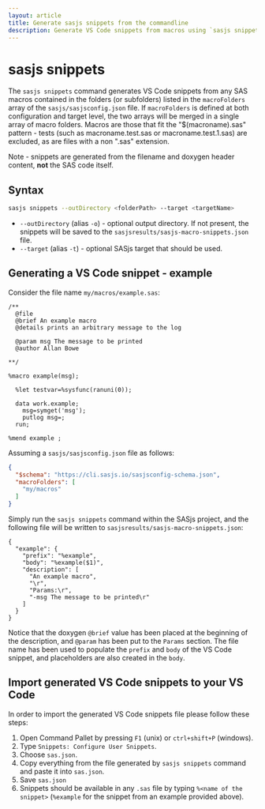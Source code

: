 ```yaml
---
layout: article
title: Generate sasjs snippets from the commandline
description: Generate VS Code snippets from macros using `sasjs snippets` command
---
```


# sasjs snippets
The `sasjs snippets` command generates VS Code snippets from any SAS macros contained in the folders (or subfolders) listed in the `macroFolders` array of the `sasjs/sasjsconfig.json` file. If `macroFolders` is defined at both configuration and target level, the two arrays will be merged in a single array of macro folders. Macros are those that fit the "$(macroname).sas" pattern - tests (such as macroname.test.sas or macroname.test.1.sas) are excluded, as are files with a non ".sas" extension.

Note - snippets are generated from the filename and doxygen header content, **not** the SAS code itself.  

## Syntax

```bash
sasjs snippets --outDirectory <folderPath> --target <targetName>
```

- `--outDirectory` (alias `-o`) - optional output directory. If not present, the snippets will be saved to the `sasjsresults/sasjs-macro-snippets.json` file.
- `--target` (alias `-t`) - optional SASjs target that should be used.

## Generating a VS Code snippet - example

Consider the file name `my/macros/example.sas`:
```sas
/**
  @file
  @brief An example macro
  @details prints an arbitrary message to the log

  @param msg The message to be printed
  @author Allan Bowe

**/

%macro example(msg);

  %let testvar=%sysfunc(ranuni(0));

  data work.example;
    msg=symget('msg');
    putlog msg=;
  run;

%mend example ;
```

Assuming a `sasjs/sasjsconfig.json` file as follows:
```json
{
  "$schema": "https://cli.sasjs.io/sasjsconfig-schema.json",
  "macroFolders": [
    "my/macros"
  ]
}
```
Simply run the `sasjs snippets` command within the SASjs project, and the following file will be written to `sasjsresults/sasjs-macro-snippets.json`:



```
{
  "example": {
    "prefix": "%example",
    "body": "%example($1)",
    "description": [
      "An example macro",
      "\r",
      "Params:\r",
      "-msg The message to be printed\r"
    ]
  }
}
```

Notice that the doxygen `@brief` value has been placed at the beginning of the description, and `@param` has been put to the `Params` section. The file name has been used to populate the `prefix` and `body` of the VS Code snippet, and placeholders are also created in the `body`.

## Import generated VS Code snippets to your VS Code

In order to import the generated VS Code snippets file please follow these steps:

1. Open Command Pallet by pressing `F1` (unix) or `ctrl+shift+P` (windows).
2. Type `Snippets: Configure User Snippets`.
3. Choose `sas.json`.
4. Copy everything from the file generated by `sasjs snippets` command and paste it into `sas.json`.
5. Save `sas.json`
6. Snippets should be available in any `.sas` file by typing `%<name of the snippet>` (`%example` for the snippet from an example provided above).
